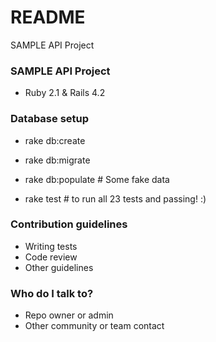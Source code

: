# README #

SAMPLE API Project

### SAMPLE API Project ###

* Ruby 2.1 & Rails 4.2


### Database setup ###

* rake db:create
* rake db:migrate
* rake db:populate # Some fake data

* rake test # to run all 23 tests and passing! :) 


### Contribution guidelines ###

* Writing tests
* Code review
* Other guidelines

### Who do I talk to? ###

* Repo owner or admin
* Other community or team contact